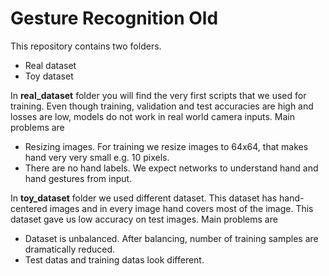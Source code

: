 # Gesture Recognition Old
This repository contains two folders.
* Real dataset
* Toy dataset

In **real_dataset** folder you will find the very first scripts that we used for training. Even though training, validation and test accuracies are high and losses are low, models do not work in real world camera inputs. Main problems are
* Resizing images. For training we resize images to 64x64, that makes hand very very small e.g. 10 pixels.
* There are no hand labels. We expect networks to understand hand and hand gestures from input.

In **toy_dataset** folder we used different dataset. This dataset has hand-centered images and in every image hand covers most of the image. This dataset gave us low accuracy on test images. Main problems are
* Dataset is unbalanced. After balancing, number of training samples are dramatically reduced.
* Test datas and training datas look different.